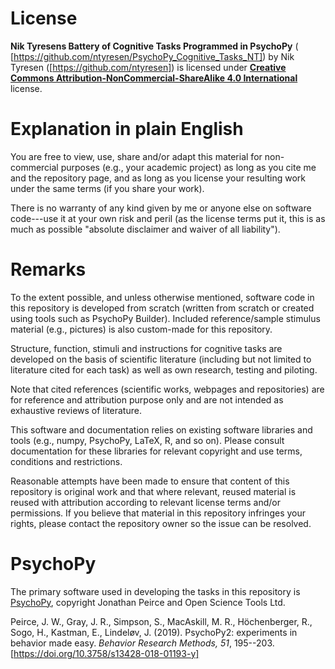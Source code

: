 # License

**Nik Tyresens Battery of Cognitive Tasks Programmed in PsychoPy** (
[https://github.com/ntyresen/PsychoPy_Cognitive_Tasks_NT]) by Nik Tyresen ([https://github.com/ntyresen]) is licensed under **[Creative Commons Attribution-NonCommercial-ShareAlike 4.0 International](https://creativecommons.org/licenses/by-nc-sa/4.0/)** license.

# Explanation in plain English

You are free to view, use, share and/or adapt this material for non-commercial purposes (e.g., your academic project) as long as you cite me and the repository page, and as long as you license your resulting work under the same terms (if you share your work).

There is no warranty of any kind given by me or anyone else on software code---use it at your own risk and peril (as the license terms put it, this is as much as possible "absolute disclaimer and waiver of all liability").

# Remarks

To the extent possible, and unless otherwise mentioned, software code in this repository is developed from scratch (written from scratch or created using tools such as PsychoPy Builder). Included reference/sample stimulus material (e.g., pictures) is also custom-made for this repository.

Structure, function, stimuli and instructions for cognitive tasks are developed on the basis of scientific literature (including but not limited to literature cited for each task) as well as own research, testing and piloting.

Note that cited references (scientific works, webpages and repositories) are for reference and attribution purpose only and are not intended as exhaustive reviews of literature.

This software and documentation relies on existing software libraries and tools (e.g., numpy, PsychoPy, LaTeX, R, and so on). Please consult documentation for these libraries for relevant copyright and use terms, conditions and restrictions.

Reasonable attempts have been made to ensure that content of this repository is original work and that where relevant, reused material is reused with attribution according to relevant license terms and/or permissions. If you believe that material in this repository infringes your rights, please contact the repository owner so the issue can be resolved.

# PsychoPy

The primary software used in developing the tasks in this repository is [PsychoPy](https://www.psychopy.org/), copyright Jonathan Peirce and Open Science Tools Ltd.

Peirce, J. W., Gray, J. R., Simpson, S., MacAskill, M. R., Höchenberger, R., Sogo, H., Kastman, E., Lindeløv, J. (2019). PsychoPy2: experiments in behavior made easy. *Behavior Research Methods, 51*, 195--203. [https://doi.org/10.3758/s13428-018-01193-y]
